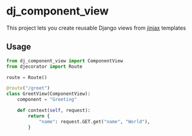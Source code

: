# dj_component_view

This project lets you create reusable Django views from [jinjax](https://jinjax.scaletti.dev/) templates

## Usage

```python
from dj_component_view import ComponentView
from djecorator import Route

route = Route()

@route("/greet")
class GreetView(ComponentView):
    component = "Greeting"

    def context(self, request):
        return {
            "name": request.GET.get("name", "World"),
        }
```
